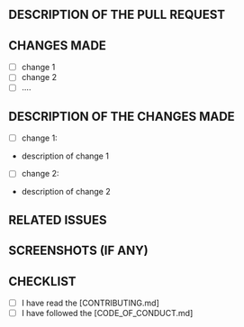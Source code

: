 <!-- please follow this PULL REQUEST TEMPLATE pattern for generating pull requests for the Project -->

## DESCRIPTION OF THE PULL REQUEST

<!-- Provide a brief description of the changes and what it is addressing ->
<!-- Please do specify the issue number addressed clearly here -->

## CHANGES MADE 
<!-- provide brief information about the changes made -->
- [ ] change 1
- [ ] change 2
- [ ] ....

## DESCRIPTION OF THE CHANGES MADE
<!-- provide detailed explanation of the changes made -->
- [ ] change 1:
- description of change 1

- [ ] change 2:
- description of change 2

## RELATED ISSUES
<!-- provide the related issues that are being solved or addressed by this PR (if any) -->

## SCREENSHOTS (IF ANY)
<!-- provide the screenshots of the changes made and how it affects the project -->
 
## CHECKLIST
- [ ] I have read the [CONTRIBUTING.md]
- [ ] I have followed the [CODE_OF_CONDUCT.md]